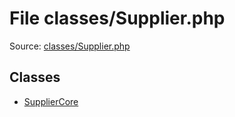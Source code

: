 File classes/Supplier.php
=========

Source: [classes/Supplier.php](https://github.com/PrestaShop/PrestaShop/blob/1.6.0.11/classes/Supplier.php)


Classes
-------

* [SupplierCore](class.SupplierCore.md)

